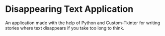 # Disappearing Text Application

An application made with the help of Python and Custom-Tkinter for writing stories where text disappears if you take too long to think.
